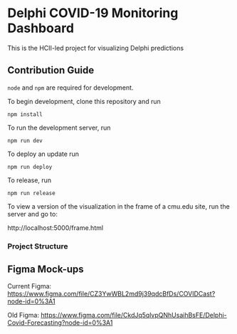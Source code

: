 # Delphi COVID-19 Monitoring Dashboard

This is the HCII-led project for visualizing Delphi predictions

## Contribution Guide

`node` and `npm` are required for development.

To begin development, clone this repository and run

`npm install`

To run the development server, run

`npm run dev`

To deploy an update run

`npm run deploy`

To release, run

`npm run release`

To view a version of the visualization in the frame of a cmu.edu site, run the server and go to:

http://localhost:5000/frame.html

### Project Structure

## Figma Mock-ups

Current Figma:  https://www.figma.com/file/CZ3YwWBL2md9j39qdcBfDs/COVIDCast?node-id=0%3A1

Old Figma:  https://www.figma.com/file/CkdJq5qlvpQNhUsaihBsFE/Delphi-Covid-Forecasting?node-id=0%3A1
